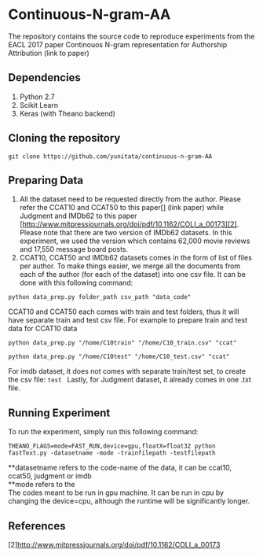 # Continuous-N-gram-AA
The repository contains the source code to reproduce experiments from the EACL 2017 paper Continouos N-gram representation for Authorship Attribution (link to paper)

Dependencies
------------
1. Python 2.7
2. Scikit Learn
3. Keras (with Theano backend)

Cloning the repository
----------------------
```git clone https://github.com/yunitata/continuous-n-gram-AA```


Preparing Data
--------------
1. All the dataset need to be requested directly from the author. Please refer the CCAT10 and CCAT50 to this paper[] (link paper) while Judgment and IMDb62 to this paper [http://www.mitpressjournals.org/doi/pdf/10.1162/COLI_a_00173][2]. Please note that there are two version of IMDb62 datasets. In this experiment, we used the version which contains 62,000 movie reviews and 17,550 message board posts.
2. CCAT10, CCAT50 and IMDb62 datasets comes in the form of list of files per author. To make things easier, we merge all the documents from each of the author (for each of the dataset) into one csv file. It can be done with this following command:

  ```python data_prep.py folder_path csv_path "data_code"```

  CCAT10 and CCAT50 each comes with train and test folders, thus it will have separate train and test csv file.
  For example to prepare train and test data for CCAT10 data

  ```python data_prep.py "/home/C10train" "/home/C10_train.csv" "ccat"```

  ```python data_prep.py "/home/C10test" "/home/C10_test.csv" "ccat"```
  
  For imdb dataset, it does not comes with separate train/test set, to create the csv file:
  ```test ```
  Lastly, for Judgment dataset, it already comes in one .txt file.
  
  
Running Experiment
------------------
To run the experiment, simply run this following command:
  
```THEANO_FLAGS=mode=FAST_RUN,device=gpu,floatX=float32 python fastText.py -datasetname -mode -trainfilepath -testfilepath```
  
**datasetname refers to the code-name of the data, it can be ccat10, ccat50, judgment or imdb <br />
**mode refers to the <br />
The codes meant to be run in gpu machine. It can be run in cpu by changing the device=cpu, although the runtime will be significantly longer.<br />


References
----------
[2]http://www.mitpressjournals.org/doi/pdf/10.1162/COLI_a_00173
